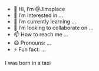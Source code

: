 - 👋 Hi, I’m @Jimsplace
- 👀 I’m interested in ...
- 🌱 I’m currently learning ...
- 💞️ I’m looking to collaborate on ...
- 📫 How to reach me ...
- 😄 Pronouns: ...
- ⚡ Fun fact: ...

<!---
Jimsplace/Jimsplace is a ✨ special ✨ repository because its `README.md` (this file) appears on your GitHub profile.
You can click the Preview link to take a look at your changes.
--->I was born in a taxi
